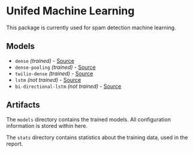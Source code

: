# Unifed Machine Learning

This package is currently used for spam detection machine learning.

## Models
  - `dense` *(trained)* - [Source](https://towardsdatascience.com/nlp-spam-detection-in-sms-text-data-using-deep-learning-b8632db85cc8)
  - `dense-pooling` *(trained)* - [Source](https://towardsdatascience.com/nlp-detecting-spam-messages-with-tensorflow-part-ii-77826c8f1abf)
  - `twilio-dense` *(trained)* - [Source](https://www.twilio.com/blog/spam-deep-learning-detection-sms-keras-python-twilio)
  - `lstm` *(not trained)* - [Source](https://towardsdatascience.com/nlp-spam-detection-in-sms-text-data-using-deep-learning-b8632db85cc8)
  - `bi-directional-lstm` *(not trained)* - [Source](https://towardsdatascience.com/nlp-spam-detection-in-sms-text-data-using-deep-learning-b8632db85cc8)

## Artifacts

The `models` directory contains the trained models. All configuration information is stored
within here.

The `stats` directory contains statistics about the training data, used in the report.
